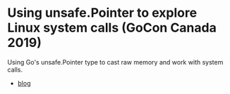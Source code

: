 # Using unsafe.Pointer to explore Linux system calls (GoCon Canada 2019)

Using Go&#39;s unsafe.Pointer type to cast raw memory and work with system calls.

- [blog](https://mdlayher.com/blog/unsafe-pointer-and-system-calls/)
